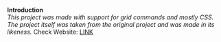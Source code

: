 __Introduction__  
_This project was made with support for grid commands and mostly CSS. The project itself was taken from the original project and was made in its likeness._
Check Website: [LINK](https://ulanovichdavid.github.io/Grid-Crash-Course/)
